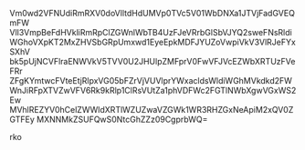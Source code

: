 Vm0wd2VFNUdiRmRXV0doVlltdHdUMVp0TVc5V01WbDNXa1JTVjFadGVEQmFW
Vll3VmpBeFdHVkliRmRpClZGWnlWbTB4UzFJeVRrbGlSbVJYQ2sweFNsRldi
WGhoVXpKT2MxZHVSbGRpUmxwd1EyeEpkMDFJYUZoVwpiVkV3VlRJeFYxSXhV
bk5pUjNCVFlraENWVkV5TVV0U2JHUlpZMFprV0FwVFJVcEZWbXRTUzFVeFRr
ZFgKYmtwcFVteEtjRlpxVG05bFZrVjVUVlprYWxacldsWldiWGhMVkdkd2FW
WnJiRFpXTVZwVFV6Rk9kRlp1ClRsVUtZa1phVDFWc2FGTlNWbXgwVGxWS2Ew
MVhlREZYV0hCelZWWldXRTlWZUZwaVZGWk1WR3RHZGxNeApiM2xQV0ZGTFEy
MXNNMkZSUFQwS0NtcGhZZz09CgprbWQ=

rko